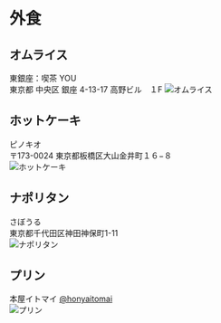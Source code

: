 # 外食

## オムライス

東銀座：喫茶 YOU  
東京都 中央区 銀座 4-13-17 高野ビル　１F
![オムライス](https://pbs.twimg.com/media/EatPNoSU8AAJZUF?format=jpg&name=small)

## ホットケーキ

ピノキオ  
〒173-0024 東京都板橋区大山金井町１６−８  
![ホットケーキ](https://pbs.twimg.com/media/EatPNoUVcAANESn?format=jpg&name=small)

## ナポリタン

さぼうる  
東京都千代田区神田神保町1-11  
![ナポリタン](https://pbs.twimg.com/media/EatPNoUVcAEsuln?format=jpg&name=small)

## プリン

本屋イトマイ [@honyaitomai
](https://twitter.com/honyaitomai?ref_src=twsrc%5Egoogle%7Ctwcamp%5Eserp%7Ctwgr%5Eauthor)  
![プリン](https://pbs.twimg.com/media/EatPNoSVAAAVTAP?format=jpg&name=small)
